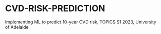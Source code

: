 # CVD-RISK-PREDICTION
Implementing ML to predict 10-year CVD risk, TOPICS S1 2023, University of Adelaide
